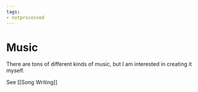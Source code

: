 ```yaml
---
tags:
- notprocessed
---
```

# Music

There are tons of different kinds of music, but I am interested in creating it myself.

See [[Song Writing]]